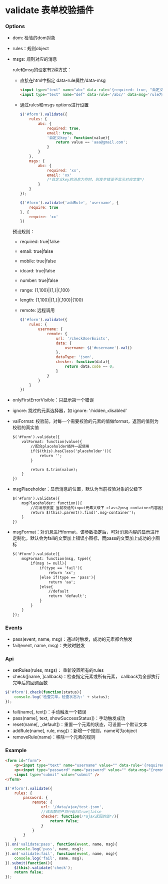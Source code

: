 validate 表单校验插件
================================

### Options

* dom: 检验的dom对象
* rules：规则object
* msgs: 规则对应的消息

    rule和msg的设定有2种方式：

    * 直接在html中指定 data-rule属性/data-msg

        ```html
        <input type="text" name="abc" data-rule='{required: true, "自定义key": /abc/}' data-msg='{required: "如果对应的msg只是字符串，则表示错误时提示的文案", "自定义key": ["第一个索引指的为是错误文案", "第2个索引为正确文案，可以为空"]}' />
        <input type="text" name="def" data-rule='/abc/' data-msg='rule为一个匿名规则，则对应的msg也应是匿名，错误时，显示该文案' data-default-msg="默认文案，一开始显示的文案" />
        ```

    * 通过rules和msgs options进行设置

        ```js
        $('#form').validate({
            rules: {
                abc: {
                    required: true,
                    email: true,
                    '自定义key': function(value){
                        return value == 'aaa@gmail.com';
                    }
                }
            },
            msgs: {
                abc: {
                    required: 'xx',
                    email: 'xx'
                    /*自定义key的消息为空时，则发生错误不显示对应文案*/
                }
            }
        });

        $('#form').validate('addRule', 'username', {
            require: true
        }, {
            require: 'xx'
        })
        ```

    预设规则：

    * required: true|false
    * email: true|false
    * mobile: true|false
    * idcard: true|false
    * number: true|false
    * range: {1,100}|{1,}|{,100}
    * length: {1,100}|{1,}|{,100}|{100}
    * remote: 远程调用

        ```js
        $('#form').validate({
            rules: {
                username: {
                    remote: {
                        url: '/checkUserExists',
                        data: {
                            username: $('#username').val()
                        },
                        dataType: 'json',
                        checker: function(data){
                            return data.code == 0;
                        }
                    }
                }
            }
        })
        ```

* onlyFirstErrorVisible：只显示第一个错误
* ignore: 跳过的元素选择器，如 ignore: ':hidden,:disabled'
* valFormat: 校验前，对每一个需要校验的元素的值做format，返回的值则为校验的真实值

    ```html
    $('#form').validate({
        valFormat: function(value){
            //配合placeholder插件一起使用
            if($(this).hasClass('placeholder')){
                return '';
            }

            return $.trim(value);
        }
    })
    ```

* msgPlaceholder：显示消息的位置，默认为当前校验对象的父级下

    ```html
    $('#form').validate({
        msgPlaceholder: function(){
            //将消息放置 当前校验的input元素父级下 class为msg-container的容器里
            return $(this).parent().find('.msg-container');
        }
    })
    ```

* msgFormat：对消息进行format，该参数指定后，可对消息内容的显示进行定制化，默认会为fail的文案加上错误小图标，而pass的文案加上成功的小图标

    ```html
    $('#form').validate({
        msgFormat: function(msg, type){
            if(msg != null){
                if(type == 'fail'){
                    return 'xx';
                }else if(type == 'pass'){
                    return 'aa';
                }else{
                    //default
                    return 'default';
                }
            }
        }
    });
    ```

### Events

* pass(event, name, msg)：通过时触发，成功的元素都会触发
* fail(event, name, msg)：失败时触发

### Api

* setRules(rules, msgs)： 重新设置所有的rules
* check([name, ]callback)：检查指定元素或所有元素， callback为全部执行完毕后的回调函数

```js
$('#form').check(function(status){
    console.log('检查完毕，检查状态为:' + status);
});
```

* fail(name[, text])：手动触发一个错误
* pass(name[, text, showSuccessStatus])：手动触发成功
* reset(name[, _default])：重置一个元素的状态，可设置一个默认文本
* addRule(name[, rule, msg])：新增一个规则，name可为object
* removeRule(name)：移除一个元素的规则

### Example

```html
<form id="form">
    <p><input type="text" name="username" value="" data-rule='{required: true}' data-msg="{required: ['', '校验成功']}" data-default-msg="输入用户名" /></p>
    <p><input type="password" name="password" value="" data-msg="{remote: '远程校验失败'}" /></p>
    <input type="submit" value="submit" />
</form>
```

```js
$('#form').validate({
    rules: {
        password: {
            remote: {
                url: '/data/ajax/test.json',
                //该函数用户自行返回true|false
                checker: function(/*ajax返回的值*/){
                    return false;
                }
            }
        }
    }
}).on('validate:pass', function(event, name, msg){
    console.log('pass', name, msg);
}).on('validate:fail', function(event, name, msg){
    console.log('fail', name, msg);
}).submit(function(){
    $(this).validate('check');
    return false;
});
```
